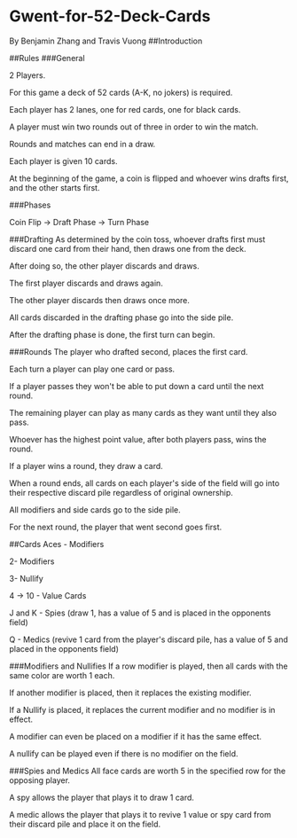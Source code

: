 # Gwent-for-52-Deck-Cards
By Benjamin Zhang and Travis Vuong
##Introduction

##Rules
###General

2 Players.

For this game a deck of 52 cards (A-K, no jokers) is required.

Each player has 2 lanes, one for red cards, one for black cards.

A player must win two rounds out of three in order to win the match.

Rounds and matches can end in a draw.

Each player is given 10 cards.

At the beginning of the game, a coin is flipped and whoever wins drafts first, and the other starts first.

###Phases

Coin Flip -> Draft Phase -> Turn Phase

###Drafting
As determined by the coin toss, whoever drafts first must discard one card from their hand, then draws one from the deck.

After doing so, the other player discards and draws.

The first player discards and draws again.

The other player discards then draws once more.

All cards discarded in the drafting phase go into the side pile.

After the drafting phase is done, the first turn can begin.

###Rounds
The player who drafted second, places the first card.

Each turn a player can play one card or pass.

If a player passes they won't be able to put down a card until the next round.

The remaining player can play as many cards as they want until they also pass.

Whoever has the highest point value, after both players pass, wins the round.

If a player wins a round, they draw a card.

When a round ends, all cards on each player's side of the field will go into their respective discard pile regardless of original ownership.

All modifiers and side cards go to the side pile.

For the next round, the player that went second goes first.

##Cards
Aces - Modifiers

2- Modifiers

3- Nullify

4 -> 10 - Value Cards

J and K - Spies (draw 1, has a value of 5 and is placed in the opponents field)

Q - Medics (revive 1 card from the player's discard pile, has a value of 5 and placed in the opponents field)


###Modifiers and Nullifies
If a row modifier is played, then all cards with the same color are worth 1 each.

If another modifier is placed, then it replaces the existing modifier. 

If a Nullify is placed, it replaces the current modifier and no modifier is in effect.

A modifier can even be placed on a modifier if it has the same effect.

A nullify can be played even if there is no modifier on the field.

###Spies and Medics
All face cards are worth 5 in the specified row for the opposing player.

A spy allows the player that plays it to draw 1 card.

A medic allows the player that plays it to revive 1 value or spy card from their discard pile and place it on the field.

